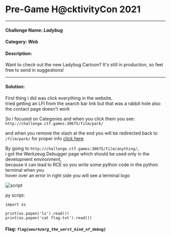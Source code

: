 # Pre-Game H@cktivityCon 2021
___________________________________________________________
#### Challenge Name: *Ladybug*
#### Category: *Web*

#### Description: 
Want to check out the new Ladybug Cartoon?
It's still in production, so feel free to send in suggestions!

___________________________________________________________

#### Solution: 

First thing i did was click everything in the website,<br>
tried getting an LFI from the search bar link but that was a rabbit hole also the contact page doesn't work

So i focused on Categories and when you click them you see:<br>
`http://challenge.ctf.games:30675/film/park/`

and when you remove the slash at the end you will be redirected back to 
`/film/park/` for proper info [click here](https://ahrefs.com/blog/trailing-slash/#:~:text=A%20trailing%20slash%20is%20a,not%20have%20the%20trailing%20slash.&text=These%20days%2C%20URLs%20in%20most,aren%27t%20pointing%20to%20files.)

By going to `http://challenge.ctf.games:30675/film/anything/`,<br>
i got the Werkzeug Debugger page which should be used only in the development environment,<br>
because it can lead to RCE so you write some python code in the python terminal when you<br>
hover over an error in right side you will see a terminal logo

![script](https://user-images.githubusercontent.com/33517160/133343389-9051bee1-9226-4ad8-a675-7f1847f4f843.png)


py script:
```
import os

print(os.popen('ls').read())
print(os.popen('cat flag.txt').read())
```

#### Flag: *`flag{weurkzerg_the_worst_kind_of_debug}`*
